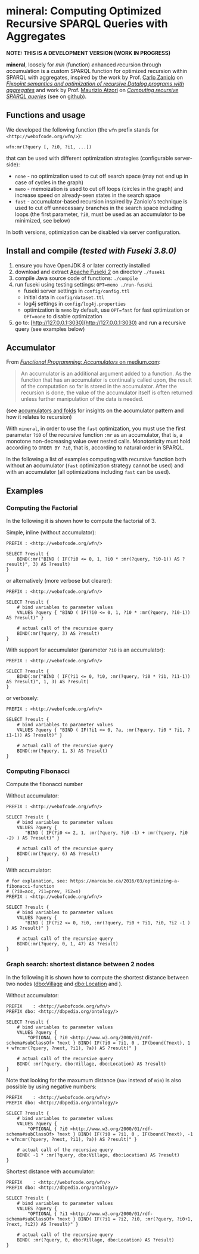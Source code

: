 mineral: Computing Optimized Recursive SPARQL Queries with Aggregates
=====================================================================

**NOTE: THIS IS A DEVELOPMENT VERSION (WORK IN PROGRESS)** 


**mineral**, loosely for *min* (function) *e*nhanced *r*ecursion through *a*ccumu*l*ation is a custom SPARQL function for optimized recursion within SPARQL with aggregates, inspired by the work by Prof. [Carlo Zaniolo](http://web.cs.ucla.edu/~zaniolo/) on [*Fixpoint semantics and optimization of recursive Datalog programs with aggregates*](https://doi.org/10.1017/S1471068417000436) and work by Prof. [Maurizio Atzori](http://atzori.webofcode.org/) on [*Computing recursive SPARQL queries*](https://doi.org/10.1109/ICSC.2014.54) (see on [github](https://github.com/atzori/runSPARQL)).



Functions and usage
-------------------
We developed the following function (the `wfn` prefix stands for `<http://webofcode.org/wfn/>`):

    wfn:mr(?query [, ?i0, ?i1, ...])

that can be used with different optimization strategies (configurable server-side):
  
  - `none` - no optimization used to cut off search space (may not end up in case of cycles in the graph)
  - `memo` - memoization is used to cut off loops (circles in the graph) and increase speed on already-seen states in the search space
  - `fast` - accumulator-based recursion inspired by Zaniolo's technique is used to cut off unnecessary branches in the search space including loops (the first parameter, `?i0`, must be used as an accumulator to be minimized, see below)
 
In both versions, optimization can be disabled via server configuration.


Install and compile *(tested with Fuseki 3.8.0)*
-------------------
1. ensure you have OpenJDK 8 or later correctly installed
2. download and extract [Apache Fuseki 2](https://jena.apache.org/download/#apache-jena-fuseki) on directory `./fuseki`
3. compile Java source code of functions: `./compile`
4. run fuseki using testing settings: `OPT=memo ./run-fuseki`
    - fuseki server settings in `config/config.ttl` 
    - initial data in `config/dataset.ttl` 
    - log4j settings in `config/log4j.properties`
    - optimization is `memo` by default, use `OPT=fast` for fast optimization or `OPT=none` to disable optimization
5. go to: [http://127.0.0.1:3030](http://127.0.0.1:3030) and run a recursive query (see examples below)




Accumulator
-----------
From [*Functional Programming: Accumulators* on medium.com](https://medium.com/@matthewdimarcantonio/functional-programming-accumulators-95129a28e1d1):

> An accumulator is an additional argument added to a function. As the function that has an accumulator is continually called upon, the result of the computation so far is stored in the accumulator. After the recursion is done, the value of the accumulator itself is often returned unless further manipulation of the data is needed. 

(see [accumulators and folds](https://arothuis.nl/posts/accumulators-and-folds/) for insights on the accumulator pattern and how it relates to recursion)

With `mineral`, in order to use the `fast` optimization, you must use the first parameter `?i0` of the recursive function `:mr` as an accumulator, that is, a monotone non-decreasing value over nested calls. Monotonicity must hold according to `ORDER BY ?i0`, that is, according to natural order in SPARQL. 

In the following a list of examples computing with recursive function both without an accumulator (`fast` optimization strategy cannot be used) and with an accumulator (all optimizations including `fast` can be used).


Examples
--------

### Computing the Factorial
In the following it is shown how to compute the factorial of 3.

Simple, inline (without accumulator):

    PREFIX : <http://webofcode.org/wfn/>
    
    SELECT ?result { 
        BIND(:mr("BIND ( IF(?i0 <= 0, 1, ?i0 * :mr(?query, ?i0-1)) AS ?result)", 3) AS ?result)
    } 


or alternatively (more verbose but clearer):

    PREFIX : <http://webofcode.org/wfn/>
    
    SELECT ?result { 
        # bind variables to parameter values 
        VALUES ?query { "BIND ( IF(?i0 <= 0, 1, ?i0 * :mr(?query, ?i0-1)) AS ?result)" }

        # actual call of the recursive query 
        BIND(:mr(?query, 3) AS ?result)
    } 
    

With support for accumulator (parameter `?i0` is an accumulator):

    PREFIX : <http://webofcode.org/wfn/>
    
    SELECT ?result { 
        BIND(:mr("BIND ( IF(?i1 <= 0, ?i0, :mr(?query, ?i0 * ?i1, ?i1-1)) AS ?result)", 1, 3) AS ?result)
    } 



or verbosely:

    PREFIX : <http://webofcode.org/wfn/>
    
    SELECT ?result { 
        # bind variables to parameter values 
        VALUES ?query { "BIND ( IF(?i1 <= 0, ?a, :mr(?query, ?i0 * ?i1, ?i1-1)) AS ?result)" }

        # actual call of the recursive query 
        BIND(:mr(?query, 1, 3) AS ?result)
    } 



### Computing Fibonacci
Compute the fibonacci number 

Without accumulator:

    PREFIX : <http://webofcode.org/wfn/>
    
    SELECT ?result { 
        # bind variables to parameter values 
        VALUES ?query { 
           "BIND ( IF(?i0 <= 2, 1, :mr(?query, ?i0 -1) + :mr(?query, ?i0 -2) ) AS ?result)" }

        # actual call of the recursive query 
        BIND(:mr(?query, 6) AS ?result)
    } 

With accumulator:

    # for explanation, see: https://marcaube.ca/2016/03/optimizing-a-fibonacci-function
    # (?i0=acc, ?i1=prev, ?i2=n)
    PREFIX : <http://webofcode.org/wfn/>
    
    SELECT ?result { 
        # bind variables to parameter values 
        VALUES ?query { 
           "BIND ( IF(?i2 <= 0, ?i0, :mr(?query, ?i0 + ?i1, ?i0, ?i2 -1 ) ) AS ?result)" }

        # actual call of the recursive query 
        BIND(:mr(?query, 0, 1, 47) AS ?result)
    } 



### Graph search: shortest distance between 2 nodes
In the following it is shown how to compute the shortest distance between two nodes ([dbo:Village](http://dbpedia.org/ontology/Village) and [dbo:Location](http://dbpedia.org/ontology/Location) and ).

Without accumulator:

    PREFIX    : <http://webofcode.org/wfn/>
    PREFIX dbo: <http://dbpedia.org/ontology/> 

    SELECT ?result { 
        # bind variables to parameter values 
        VALUES ?query { 
            "OPTIONAL { ?i0 <http://www.w3.org/2000/01/rdf-schema#subClassOf> ?next } BIND( IF(?i0 = ?i1, 0 , IF(bound(?next), 1 + wfn:mr(?query, ?next, ?i1), ?a)) AS ?result)" }

        # actual call of the recursive query 
        BIND( :mr(?query, dbo:Village, dbo:Location) AS ?result)
    } 


Note that looking for the maxumum distance (`max` instead of `min`) is also possible by using negative numbers:

    PREFIX    : <http://webofcode.org/wfn/>
    PREFIX dbo: <http://dbpedia.org/ontology/> 

    SELECT ?result { 
        # bind variables to parameter values 
        VALUES ?query { 
            "OPTIONAL { ?i0 <http://www.w3.org/2000/01/rdf-schema#subClassOf> ?next } BIND( IF(?i0 = ?i1, 0 , IF(bound(?next), -1 + wfn:mr(?query, ?next, ?i1), ?a)) AS ?result)" }

        # actual call of the recursive query 
        BIND( -1 * :mr(?query, dbo:Village, dbo:Location) AS ?result)
    } 


Shortest distance with accumulator:

    PREFIX    : <http://webofcode.org/wfn/>
    PREFIX dbo: <http://dbpedia.org/ontology/> 

    SELECT ?result { 
        # bind variables to parameter values 
        VALUES ?query { 
            "OPTIONAL { ?i1 <http://www.w3.org/2000/01/rdf-schema#subClassOf> ?next } BIND( IF(?i1 = ?i2, ?i0, :mr(?query, ?i0+1, ?next, ?i2)) AS ?result)" }

        # actual call of the recursive query 
        BIND( :mr(?query, 0, dbo:Village, dbo:Location) AS ?result)
    }





